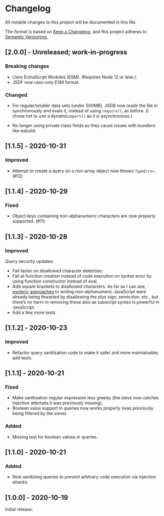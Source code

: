 # Changelog

All notable changes to this project will be documented in this file.

The format is based on [Keep a Changelog](https://keepachangelog.com/en/1.0.0/), and this project adheres to [Semantic Versioning](https://semver.org/spec/v2.0.0.html).

## [2.0.0] - Unreleased; work-in-progress

### Breaking changes

  - Uses EcmaScript Modules (ESM). (Requires Node 12 or later.)
  - JSDF now uses only ESM format.

### Changed

  - For regular/smaller data sets (under 500MB), JSDB now reads the file in synchronously and evals it, instead of using `require()`, as before. (I chose not to use a dynamic`import()` as it is asynchronous.)

  - No longer using private class fields as they cause issues with bundlers like esbuild.

## [1.1.5] - 2020-10-31

### Improved

  - Attempt to create a query on a non-array object now throws `TypeError`. (#12)

## [1.1.4] - 2020-10-29

### Fixed

  - Object keys containing non-alphanumeric characters are now properly supported. (#11)

## [1.1.3] - 2020-10-28

### Improved

Query security updates:

  - Fail faster on disallowed character detection.
  - Fail at function creation instead of code execution on syntax error by using function constructor instead of eval.
  - Add square brackets to disallowed characters. As far as I can see, [esoteric](http://www.businessinfo.co.uk/labs/talk/Nonalpha.pdf) [approaches](http://slides.com/sylvainpv/xchars-js/) to writing non-alphanumeric JavaScript were already being thwarted by disallowing the plus sign, semicolon, etc., but there’s no harm in removing these also as subscript syntax is powerful in JavaScript.
  - Add a few more tests.

## [1.1.2] - 2020-10-23

### Improved

  - Refactor query sanitisation code to make it safer and more maintainable; add tests.

## [1.1.1] - 2020-10-21

### Fixed

  - Make sanitisation regular expression less greedy (the sieve now catches injection attempts it was previously missing).
  - Boolean value support in queries now works properly (was previously being filtered by the sieve).

### Added

  - Missing test for boolean values in queries.

## [1.1.0] - 2020-10-21

### Added

  - Now sanitising queries to prevent arbitrary code execution via injection attacks.

## [1.0.0] - 2020-10-19

Initial release.
